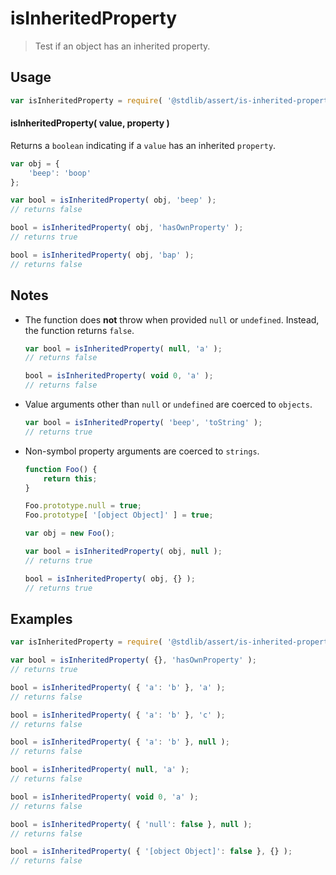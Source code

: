 <!--

@license Apache-2.0

Copyright (c) 2018 The Stdlib Authors.

Licensed under the Apache License, Version 2.0 (the "License");
you may not use this file except in compliance with the License.
You may obtain a copy of the License at

   http://www.apache.org/licenses/LICENSE-2.0

Unless required by applicable law or agreed to in writing, software
distributed under the License is distributed on an "AS IS" BASIS,
WITHOUT WARRANTIES OR CONDITIONS OF ANY KIND, either express or implied.
See the License for the specific language governing permissions and
limitations under the License.

-->

# isInheritedProperty

> Test if an object has an inherited property.

<section class="usage">

## Usage

```javascript
var isInheritedProperty = require( '@stdlib/assert/is-inherited-property' );
```

#### isInheritedProperty( value, property )

Returns a `boolean` indicating if a `value` has an inherited `property`.

```javascript
var obj = {
    'beep': 'boop'
};

var bool = isInheritedProperty( obj, 'beep' );
// returns false

bool = isInheritedProperty( obj, 'hasOwnProperty' );
// returns true

bool = isInheritedProperty( obj, 'bap' );
// returns false
```

</section>

<!-- /.usage -->

<section class="notes">

## Notes

-   The function does **not** throw when provided `null` or `undefined`. Instead, the function returns `false`.

    ```javascript
    var bool = isInheritedProperty( null, 'a' );
    // returns false

    bool = isInheritedProperty( void 0, 'a' );
    // returns false
    ```

-   Value arguments other than `null` or `undefined` are coerced to `objects`.

    ```javascript
    var bool = isInheritedProperty( 'beep', 'toString' );
    // returns true
    ```

-   Non-symbol property arguments are coerced to `strings`.

    ```javascript
    function Foo() {
        return this;
    }

    Foo.prototype.null = true;
    Foo.prototype[ '[object Object]' ] = true;

    var obj = new Foo();

    var bool = isInheritedProperty( obj, null );
    // returns true

    bool = isInheritedProperty( obj, {} );
    // returns true
    ```

</section>

<!-- /.notes -->

<section class="examples">

## Examples

<!-- eslint-disable object-curly-newline, object-curly-spacing -->

<!-- eslint no-undef: "error" -->

```javascript
var isInheritedProperty = require( '@stdlib/assert/is-inherited-property' );

var bool = isInheritedProperty( {}, 'hasOwnProperty' );
// returns true

bool = isInheritedProperty( { 'a': 'b' }, 'a' );
// returns false

bool = isInheritedProperty( { 'a': 'b' }, 'c' );
// returns false

bool = isInheritedProperty( { 'a': 'b' }, null );
// returns false

bool = isInheritedProperty( null, 'a' );
// returns false

bool = isInheritedProperty( void 0, 'a' );
// returns false

bool = isInheritedProperty( { 'null': false }, null );
// returns false

bool = isInheritedProperty( { '[object Object]': false }, {} );
// returns false
```

</section>

<!-- /.examples -->

<section class="links">

</section>

<!-- /.links -->
